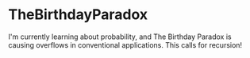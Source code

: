 # TheBirthdayParadox
I'm currently learning about probability, and The Birthday Paradox is causing overflows in conventional applications.  This calls for recursion!
